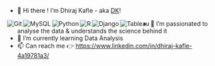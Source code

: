 - 👋 Hi there ! I’m Dhiraj Kafle - aka [DK][website]!

<img align="left" alt="Git" src="https://img.shields.io/badge/git%20-%23FFFFFF.svg?&style=for-the-badge&logo=git&logoColor=orange" />
<img align="left" alt="MySQL" src="https://img.shields.io/badge/MySQL-FFFFFF?logo=mysql&logoColor=orange&style=for-the-badge" />
<img align="left" alt="Python" src="https://img.shields.io/badge/python-%23FFFFFF.svg?&style=for-the-badge&logo=python&logoColor=blue" />
<img align="left" alt="R" src="https://img.shields.io/badge/r-%23FFFFFF.svg?&style=for-the-badge&logo=r&logoColor=blue" />
<img align="left" alt="Django" src="https://img.shields.io/badge/django-%23FFFFFF.svg?&style=for-the-badge&logo=django&logoColor=darkgreen" />
<img align="left" alt="Tableau" src="https://img.shields.io/badge/tableau-%23FFFFFF.svg?&style=for-the-badge&logo=tableau&logoColor=blue" />

- 👀 I’m passionated to analyse the data & understands the science behind it
- 🌱 I’m currently learning Data Analysis
- 📫 Can reach me 👉 https://www.linkedin.com/in/dhiraj-kafle-4a19781a3/


[website]: https://www.dhirajk.com.np
[linkedin]: https://www.linkedin.com/in/dhiraj-kafle-4a19781a3/


<!---
   ✨ It's about me ✨ 
--->
